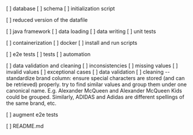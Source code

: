 
[ ] database
    [ ] schema
    [ ] initialization script

[ ] reduced version of the datafile

[ ] java framework
    [ ] data loading 
    [ ] data writing
    [ ] unit tests

[ ] containerization
    [ ] docker
    [ ] install and run scripts

[ ] e2e tests
    [ ] tests
    [ ] automation

[ ] data validation and cleaning
    [ ] inconsistencies
    [ ] missing values
    [ ] invalid values
    [ ] exceptional cases
    [ ] data validation
    [ ] cleaning -- standardize brand column: ensure special characters are stored (and can be retrieved) properly. try to find similar values and group them under one canonical name. E.g. Alexander McQueen and Alexander McQueen Kids could be grouped. Similarly, ADIDAS and Adidas are different spellings of the same brand, etc.

[ ] augment e2e tests

[ ] README.md
